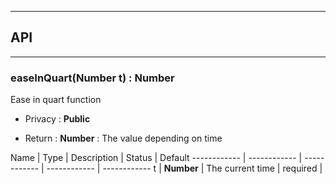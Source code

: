 


-----------------------------
## API
-----------------------------

### easeInQuart(Number t) : Number
Ease in quart function

- Privacy : **Public**

- Return : **Number** : The value depending on time

Name | Type | Description | Status | Default
------------ | ------------ | ------------ | ------------ | ------------
t | **Number** | The current time | required | 




